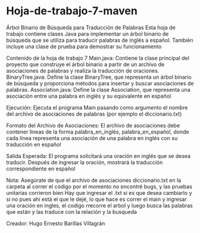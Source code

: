 # Hoja-de-trabajo-7-maven
Árbol Binario de Búsqueda para Traducción de Palabras
Esta hoja de trabajo contiene clases Java para implementar un árbol binario de búsqueda que se utiliza para traducir palabras de inglés a español. También incluye una clase de prueba para demostrar su funcionamiento

Contenido de la hoja de trabajo 7
Main.java: Contiene la clase principal del proyecto que construye el árbol binario a partir de un archivo de asociaciones de palabras y realiza la traducción de oraciones.
BinaryTree.java: Define la clase BinaryTree, que representa un árbol binario de búsqueda y proporciona métodos para insertar y buscar asociaciones de palabras.
Association.java: Define la clase Association, que representa una asociación entre una palabra en inglés y su equivalente en español


Ejecución: Ejecuta el programa Main pasando como argumento el nombre del archivo de asociaciones de palabras (por ejemplo el diccionario.txt)

Formato del Archivo de Asociaciones: El archivo de asociaciones debe contener líneas de la forma palabra_en_inglés, palabra_en_español, donde cada línea representa una asociación de una palabra en inglés con su traducción en español

Salida Esperada: El programa solicitará una oración en inglés que se desea traducir. Después de ingresar la oración, mostrará la traducción correspondiente en español

Nota:
Asegúrate de que el archivo de asociaciones diccionario.txt en la carpeta al correr el código 
por el momento no encontré bugs, y las pruebas unitarias corrieron bien
Hay que ingresar el .txt si es que desea cambiarlo y si no pues ahí está el que le dejé, 
lo que hace es correr el main y ingresar una oración en ingles, el codigo rrecorre el arbol y luego busca las palabras que están y las traduce con la relación y la busqueda 

Creador: Hugo Ernesto Barillas Villagrán